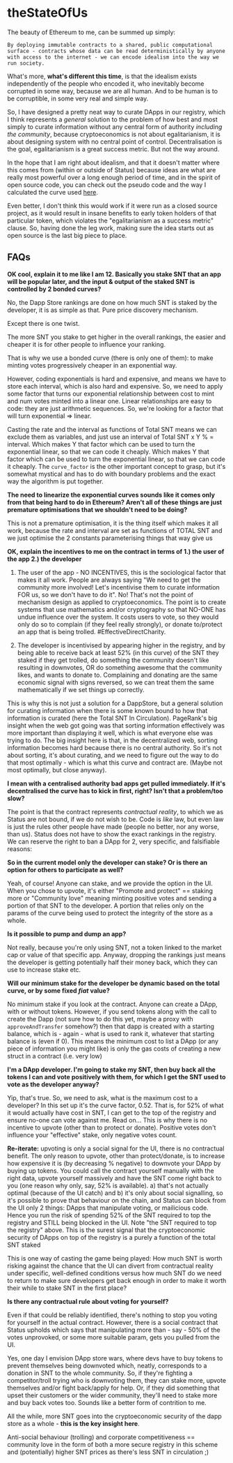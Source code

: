 # theStateOfUs

The beauty of Ethereum to me, can be summed up simply:

`By deploying immutable contracts to a shared, public computational surface - contracts whose data can be read deterministically by anyone with access to the internet - we can encode idealism into the way we run society.`

What's more, **what's different this time**, is that the idealism exists independently of the people who encoded it, who inevitably become corrupted in some way, because we are all human. And to be human is to be corruptible, in some very real and simple way. 

So, I have designed a pretty neat way to curate DApps in our registry, which I think represents a *general* solution to the problem of how best and most simply to curate information without any central form of authority *including the community*, because cryptoeconomics is not about egalitarianism, it is about designing system with no central point of control. Decentralisation is the goal, egalitarianism is a great success metric. But not the way around.

In the hope that I am right about idealism, and that it doesn't matter where this comes from (within or outside of Status) because ideas are what are really most powerful over a long enough period of time, and in the spirit of open source code, you can check out the pseudo code and the way I calculated the curve used [here](https://docs.google.com/spreadsheets/d/1V1EMpDtAa7pP9F968VBb3dc2GUOT_BmS7-dK_0kwSDw/edit?usp=sharing).

Even better, I don't think this would work if it were run as a closed source project, as it would result in insane benefits to early token holders of that particular token, which violates the "egalitarianism as a success metric" clause. So, having done the leg work, making sure the idea starts out as open source is the last big piece to place.


## FAQs

**OK cool, explain it to me like I am 12. Basically you stake SNT that an app will be popular later, and the input & output of the staked SNT is controlled by 2 bonded curves?**

No, the Dapp Store rankings are done on how much SNT is staked by the developer, it is as simple as that. Pure price discovery mechanism.

Except there is one twist.

The more SNT you stake to get higher in the overall rankings, the easier and cheaper it is for other people to influence your ranking.

That is why we use a bonded curve (there is only one of them): to make minting votes progressively cheaper in an exponential way.

However, coding exponentials is hard and expensive, and means we have to store each interval, which is also hard and expensive.
So, we need to apply some factor that turns our exponential relationship between cost to mint and num votes minted into a linear one.
Linear relationships are easy to code: they are just arithmetic sequences.
So, we're looking for a factor that will turn exponential => linear.

Casting the rate and the interval as functions of Total SNT means we can exclude them as variables, and just use an interval of Total SNT x Y % = interval. Which makes Y that factor which can be used to turn the exponential linear, so that we can code it cheaply.
Which makes Y that factor which can be used to turn the exponential linear, so that we can code it cheaply.
The `curve_factor` is the other important concept to grasp, but it's somewhat mystical and has to do with boundary problems and the exact way the algorithm is put together.

**The need to linearize the exponential curves sounds like it comes only from that being hard to do in Ethereum? Aren't all of these things are just premature optimisations that we shouldn't need to be doing?**

This is not a premature optimisation, it is the thing itself which makes it all work, because the rate and interval are set as functions of TOTAL SNT and we just optimise the 2 constants parameterising things that way give us

**OK, explain the incentives to me on the contract in terms of 1.) the user of the app 2.) the developer**

1. The user of the app - NO INCENTIVES, this is the sociological factor that makes it all work. People are always saying "We need to get the community more involved! Let's incentivise them to curate information FOR us, so we don't have to do it".
No! That's not the point of mechanism design as applied to cryptoeconomics. The point is to create systems that use mathematics and/or cryptography so that NO-ONE has undue influence over the system.
It costs users to vote, so they would only do so to complain (if they feel really strongly), or donate to/protect an app that is being trolled. #EffectiveDirectCharity.

2. The developer is incentivised by appearing higher in the registry, and by being able to receive back at least 52% (in this curve) of the SNT they staked if they get trolled, 
do something the community doesn't like resulting in downvotes, OR do something awesome that the community likes, and wants to donate to.
Complaining and donating are the same economic signal with signs reversed, so we can treat them the same mathematically if we set things up correctly.

This is why this is not just a solution for a DappStore, but a general solution for curating information when there is some known bound to how that information is curated (here the Total SNT In Circulation).
PageRank's big insight when the web got going was that sorting information effectively was more important than displaying it well, which is what everyone else was trying to do. 
The big insight here is that, in the decentralized web, sorting information becomes hard because there is no central authority. 
So it's not about sorting, it's about curating, and we need to figure out the way to do that most optimally - which is what this curve and contract are. (Maybe not most optimally, but close anyway).

**I mean with a centralised authority bad apps get pulled immediately. If it's decentralised the curve has to kick in first, right? Isn't that a problem/too slow?**

The point is that the contract represents *contractual reality*, to which we as Status are not bound, if we do not wish to be. 
Code is *like* law, but even law is just the rules other people have made (people no better, nor any worse, than us).
Status does not have to show the exact rankings in the registry. We can reserve the right to ban a DApp for 2, very specific, and falsifiable reasons:

**So in the current model only the developer can stake? Or is there an option for others to participate as well?**

Yeah, of course! Anyone can stake, and we provide the option in the UI. When you chose to upvote, it's either "Promote and protect" == staking more
or "Community love" meaning minting positive votes and sending a portion of that SNT to the developer. 
A portion that relies only on the params of the curve being used to protect the integrity of the store as a whole.

**Is it possible to pump and dump an app?**

Not really, because you're only using SNT, not a token linked to the market cap or value of that specific app.
Anyway, dropping the rankings just means the developer is getting potentially half their money back, which they can use to increase stake etc.

**Will our minimum stake for the developer be dynamic based on the total curve, or by some fixed _fiat_ value?**

No minimum stake if you look at the contract. Anyone can create a DApp, with or without tokens.
However, if you send tokens along with the call to create the Dapp (not sure how to do this yet, maybe a proxy with `approveAndTransfer` somehow?)
then that dapp is created with a starting balance, which is - again - what is used to rank it, whatever that starting balance is (even if 0).
This means the minimum cost to list a DApp (or any piece of information you might like) is only the gas costs of creating a new struct in a contract (i.e. very low)

**I'm a DApp developer. I'm going to stake my SNT, then buy back all the tokens I can and vote positively with them, for which I get the SNT used to vote as the developer anyway?**

Yip, that's true. So, we need to ask, what is the maximum cost to a developer? In this set up it's the curve factor, 0.52. That is, for 52% of what it would actually have cost in SNT, I can get to the top of the registry and ensure no-one can vote against me. Read on...
This is why there is no incentive to upvote (other than to protect or donate). Positive votes don't influence your "effective" stake, only negative votes count.

**Re-iterate:** upvoting is only a social signal for the UI, there is no contractual benefit. The only reason to upvote, other than protect/donate, is to increase how expensive it is (by decreasing % negative) to downvote your DApp by buying up tokens.
You could call the contract yourself manually with the right data, upvote yourself massively and have the SNT come right back to you (one reason why only, say, 52% is available). 
a) that's not actually optimal (because of the UI catch) and b) it's only about social signalling, so it's possible to prove that behaviour on the chain, and Status can block from the UI only 2 things: DApps that manipulate voting, or mailicious code.
Hence you run the risk of spending 52% of the SNT required to top the registry and STILL being blocked in the UI. 
Note "the SNT required to top the registry" above. This is the surest signal that the cryptoeconomic security of DApps on top of the registry is a purely a function of the total SNT staked

This is one way of casting the game being played: How much SNT is worth risking against the chance that the UI can divert from contractual reality under specific, well-defined conditions versus how much SNT do we need to return to make sure developers get back enough in order to make it worth their while to stake SNT in the first place? 

**Is there any contractual rule about voting for yourself?**

Even if that could be reliably identified, there's nothing to stop you voting for yourself in the actual contract. However, there is a social contract that Status upholds 
which says that manipulating more than - say - 50% of the votes unprovoked, or some more suitable param, gets you pulled from the UI.

Yes, one day I envision DApp store wars, where devs have to buy tokens to prevent themselves being downvoted which, neatly, corresponds to a donation in SNT to the whole community. 
So, if they're fighting a competitor/troll trying who is downvoting them, they can stake more, upvote themselves and/or fight back/apply for help. Or, if they did something that upset their customers or the wider community, 
they'll need to stake more and buy back votes too. Sounds like a better form of contrition to me. 

All the while, more SNT goes into the cryptoeconomic security of the dapp store as a whole - **this is the key insight here**.

Anti-social behaviour (trolling) and corporate competitiveness == community love in the form of both a more secure registry in this scheme and (potentially) higher SNT prices as there's less SNT in circulation ;)
